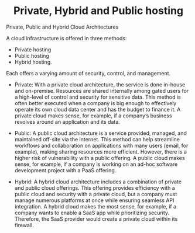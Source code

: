 <h1 style="text-align: center;"> Private, Hybrid and Public hosting  </h1>
Private, Public and Hybrid Cloud Architectures

A cloud infrastructure is offered in three methods: 
- Private hosting
- Public hosting
- Hybrid hosting. 

Each offers a varying amount of security, control, and management.

- Private: With a private cloud architecture, the service is done in-house and on-premise. Resources are shared internally among gated users for a high-level of control and security for sensitive data. This method is often better executed when a company is big enough to effectively operate its own cloud data center and has the budget to finance it. A private cloud makes sense, for example, if a company’s business revolves around an application and its data.

- Public: A public cloud architecture is a service provided, managed, and maintained off-site via the internet. This method can help streamline workflows and collaboration on applications with many users (email, for example), making sharing resources more efficient. However, there is a higher risk of vulnerability with a public offering. A public cloud makes sense, for example, if a company is working on an ad-hoc software development project with a PaaS offering.

- Hybrid: A hybrid cloud architecture includes a combination of private and public cloud offerings. This offering provides efficiency with a public cloud and security with a private cloud, but a company must manage numerous platforms at once while ensuring seamless API integration. A hybrid cloud makes the most sense, for example, if a company wants to enable a SaaS app while prioritizing security. Therefore, the SaaS provider would create a private cloud within its firewall.
